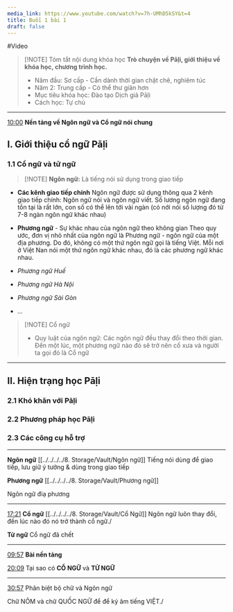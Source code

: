 ```yaml
---
media_link: https://www.youtube.com/watch?v=7h-UMhD5kSY&t=4
title: Buổi 1 bài 1
draft: false
---
```

#Video


> [!NOTE] Tóm tắt nội dung khóa học
> **Trò chuyện về Pāḷi, giới thiệu về khóa học, chương trình học.** 
> - Năm đầu: Sơ cấp - Cần dành thời gian chặt chẽ, nghiêm túc
> - Năm 2: Trung cấp - Có thể thư giãn hơn
> - Mục tiêu khóa học: Đào tạo Dịch giả Pāḷi
> - Cách học: Tự chủ

---
[10:00](https://www.youtube.com/watch?t=600&v=7h-UMhD5kSY)
**Nền tảng về Ngôn ngữ và Cổ ngữ nói chung**

## I. Giới thiệu cổ ngữ Pāḷi

### 1.1 Cổ ngữ và tử ngữ

> [!NOTE] **Ngôn ngữ:**
> Là tiếng nói sử dụng trong giao tiếp

- **Các kênh giao tiếp chính**
Ngôn ngữ được sử dụng thông qua 2 kênh giao tiếp chính: Ngôn ngữ nói và ngôn ngữ viết. Số lương ngôn ngữ đang tồn tại là rất lớn, con số có thể lên tới vài ngàn (có nới nói số lượng đó từ 7-8 ngàn ngôn ngữ khác nhau)

- **Phương ngữ** - Sự khác nhau của ngôn ngữ theo không gian
Theo quy ước, đơn vị nhỏ nhất của ngôn ngữ là Phương ngữ - ngôn ngữ của một địa phương.
Do đó, không có một thứ ngôn ngữ gọi là tiếng Việt. Mỗi nơi ở Việt Nan nói một thứ ngôn ngữ khác nhau, đó là các phương ngữ khác nhau.
- *Phương ngữ Huế*
- *Phương ngữ Hà Nội*
- *Phương ngữ Sài Gòn*
- *...*


> [!NOTE] Cổ ngữ
> - Quy luật của ngôn ngữ: Các ngôn ngữ đều thay đổi theo thời gian. Đến một lúc, một phương ngữ nào đó sẽ trở nên cổ xưa và người ta gọi đó là Cổ ngữ






---
## II. Hiện trạng học Pāḷi
### 2.1 Khó khăn với Pāḷi
### 2.2 Phương pháp học Pāḷi

### 2.3 Các công cụ hỗ trợ








---
**Ngôn ngữ**
[[../../../../8. Storage/Vault/Ngôn ngữ]]
Tiếng nói dùng để giao tiếp, lưu giữ ý tưởng & dùng trong giao tiếp

**Phương ngữ**
[[../../../../8. Storage/Vault/Phương ngữ]]

Ngôn ngữ điạ phương

---
[17:21](https://www.youtube.com/watch?t=1041&v=7h-UMhD5kSY)
**Cổ ngữ**
[[../../../../8. Storage/Vault/Cổ Ngữ]]
Ngôn ngữ luôn thay đổi, đến lúc nào đó nó trở thành cổ ngữ./


**Tử ngữ**
 Cổ ngữ đã chết

---
[09:57](https://www.youtube.com/watch?v=7h-UMhD5kSY&t=597)
**Bài nền tảng**

[20:09](https://www.youtube.com/watch?t=1209&v=7h-UMhD5kSY)
Tại sao có **CỔ NGỮ** và **TỬ NGỮ**

---
[30:57](https://www.youtube.com/watch?t=1857&v=7h-UMhD5kSY)
Phân biệt bộ chữ và Ngôn ngữ

Chữ NÔM và chữ QUỐC NGỮ để để ký âm tiếng VIỆT./
